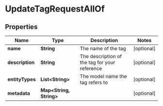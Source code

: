 

# UpdateTagRequestAllOf


## Properties

Name | Type | Description | Notes
------------ | ------------- | ------------- | -------------
**name** | **String** | The name of the tag |  [optional]
**description** | **String** | The description of the tag for your reference |  [optional]
**entityTypes** | **List&lt;String&gt;** | The model name the tag refers to |  [optional]
**metadata** | **Map&lt;String, String&gt;** |  |  [optional]




